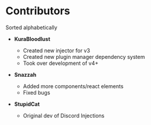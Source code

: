 # Contributors
Sorted alphabetically

* **KuraBloodlust** <!-- 103478695460626432 -->
  * Created new injector for v3
  * Created new plugin manager dependency system
  * Took over development of v4+

* **Snazzah** <!-- 158049329150427136 -->
  * Added more components/react elements
  * Fixed bugs

* **StupidCat** <!-- 103347843934212096 -->
  * Original dev of Discord Injections
